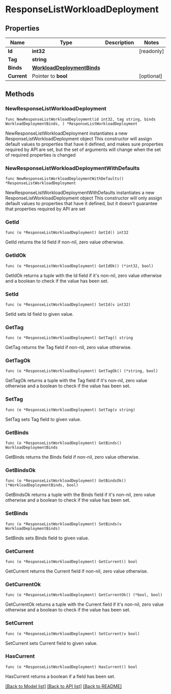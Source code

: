 # ResponseListWorkloadDeployment

## Properties

Name | Type | Description | Notes
------------ | ------------- | ------------- | -------------
**Id** | **int32** |  | [readonly] 
**Tag** | **string** |  | 
**Binds** | [**WorkloadDeploymentBinds**](WorkloadDeploymentBinds.md) |  | 
**Current** | Pointer to **bool** |  | [optional] 

## Methods

### NewResponseListWorkloadDeployment

`func NewResponseListWorkloadDeployment(id int32, tag string, binds WorkloadDeploymentBinds, ) *ResponseListWorkloadDeployment`

NewResponseListWorkloadDeployment instantiates a new ResponseListWorkloadDeployment object
This constructor will assign default values to properties that have it defined,
and makes sure properties required by API are set, but the set of arguments
will change when the set of required properties is changed

### NewResponseListWorkloadDeploymentWithDefaults

`func NewResponseListWorkloadDeploymentWithDefaults() *ResponseListWorkloadDeployment`

NewResponseListWorkloadDeploymentWithDefaults instantiates a new ResponseListWorkloadDeployment object
This constructor will only assign default values to properties that have it defined,
but it doesn't guarantee that properties required by API are set

### GetId

`func (o *ResponseListWorkloadDeployment) GetId() int32`

GetId returns the Id field if non-nil, zero value otherwise.

### GetIdOk

`func (o *ResponseListWorkloadDeployment) GetIdOk() (*int32, bool)`

GetIdOk returns a tuple with the Id field if it's non-nil, zero value otherwise
and a boolean to check if the value has been set.

### SetId

`func (o *ResponseListWorkloadDeployment) SetId(v int32)`

SetId sets Id field to given value.


### GetTag

`func (o *ResponseListWorkloadDeployment) GetTag() string`

GetTag returns the Tag field if non-nil, zero value otherwise.

### GetTagOk

`func (o *ResponseListWorkloadDeployment) GetTagOk() (*string, bool)`

GetTagOk returns a tuple with the Tag field if it's non-nil, zero value otherwise
and a boolean to check if the value has been set.

### SetTag

`func (o *ResponseListWorkloadDeployment) SetTag(v string)`

SetTag sets Tag field to given value.


### GetBinds

`func (o *ResponseListWorkloadDeployment) GetBinds() WorkloadDeploymentBinds`

GetBinds returns the Binds field if non-nil, zero value otherwise.

### GetBindsOk

`func (o *ResponseListWorkloadDeployment) GetBindsOk() (*WorkloadDeploymentBinds, bool)`

GetBindsOk returns a tuple with the Binds field if it's non-nil, zero value otherwise
and a boolean to check if the value has been set.

### SetBinds

`func (o *ResponseListWorkloadDeployment) SetBinds(v WorkloadDeploymentBinds)`

SetBinds sets Binds field to given value.


### GetCurrent

`func (o *ResponseListWorkloadDeployment) GetCurrent() bool`

GetCurrent returns the Current field if non-nil, zero value otherwise.

### GetCurrentOk

`func (o *ResponseListWorkloadDeployment) GetCurrentOk() (*bool, bool)`

GetCurrentOk returns a tuple with the Current field if it's non-nil, zero value otherwise
and a boolean to check if the value has been set.

### SetCurrent

`func (o *ResponseListWorkloadDeployment) SetCurrent(v bool)`

SetCurrent sets Current field to given value.

### HasCurrent

`func (o *ResponseListWorkloadDeployment) HasCurrent() bool`

HasCurrent returns a boolean if a field has been set.


[[Back to Model list]](../README.md#documentation-for-models) [[Back to API list]](../README.md#documentation-for-api-endpoints) [[Back to README]](../README.md)


